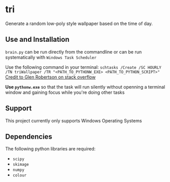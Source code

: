 # tri
Generate a random low-poly style wallpaper based on the time of day.

## Use and Installation
`brain.py` can be run directly from the commandline or can be run systematically with `Windows Task Scheduler`

Use the following command in your terminal:
`schtasks /Create /SC HOURLY /TN triWallpaper /TR "<PATH_TO_PYTHONW_EXE> <PATH_TO_PYTHON_SCRIPT>"`
[Credit to Glen Robertson on stack overflow](https://stackoverflow.com/questions/2725754/schedule-python-script-windows-7)

**Use `pythonw.exe`** so that the task will run silently without openning a terminal window and gaining focus while you're doing other tasks

## Support
This project currently only supports Windows Operating Systems

## Dependencies

The following python libraries are required:
* `scipy`
* `skimage`
* `numpy`
* `colour` 
